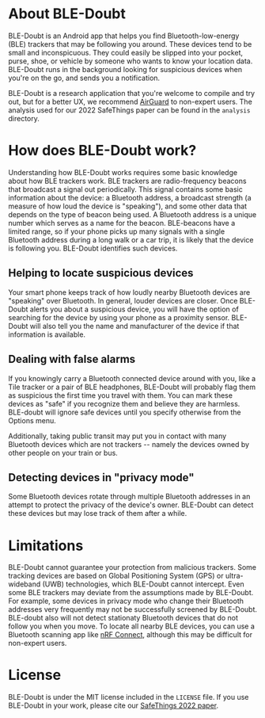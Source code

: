 # About BLE-Doubt

BLE-Doubt is an Android app that helps you find Bluetooth-low-energy (BLE) trackers that may be following you around. These devices tend to be small and inconspicuous. They could easily be slipped into your pocket, purse, shoe, or vehicle by someone who wants to know your location data. BLE-Doubt runs in the background looking for suspicious devices when you're on the go, and sends you a notification. 

BLE-Doubt is a research application that you're welcome to compile and try out, but for a better UX, we recommend [AirGuard](https://play.google.com/store/apps/details?id=de.seemoo.at_tracking_detection.release&hl=en_US&gl=US) to non-expert users. The analysis used for our 2022 SafeThings paper can be found in the `analysis` directory. 


# How does BLE-Doubt work?

Understanding how BLE-Doubt works requires some basic knowledge about how BLE trackers work. BLE trackers are radio-frequency beacons that broadcast a signal out periodically. This signal contains some basic information about the device: a Bluetooth address, a broadcast strength (a measure of how loud the device is "speaking"), and some other data that depends on the type of beacon being used. A Bluetooth address is a unique number which serves as a name for the beacon. BLE-beacons have a limited range, so if your phone picks up many signals with a single Bluetooth address during a long walk or a car trip, it is likely that the device is following you. BLE-Doubt identifies such devices.

## Helping to locate suspicious devices

Your smart phone keeps track of how loudly nearby Bluetooth devices are "speaking" over Bluetooth. In general, louder devices are closer. Once BLE-Doubt alerts you about a suspicious device, you will have the option
of searching for the device by using your phone as a proximity sensor. BLE-Doubt will also tell you the name and manufacturer of the device if that information is available.

## Dealing with false alarms

If you knowingly carry a Bluetooth connected device around with you, like a Tile tracker or a pair of BLE headphones, BLE-Doubt will probably flag them as suspicious the first time you travel with them. You can mark these devices as "safe" if you recognize them and believe they are harmless. BLE-doubt will ignore safe devices until you specify otherwise from the Options menu.

Additionally, taking public transit may put you in contact with many Bluetooth devices which are not trackers -- namely the devices owned by other people on your train or bus.

## Detecting devices in "privacy mode"

Some Bluetooth devices rotate through multiple Bluetooth addresses in an attempt to protect the privacy of the device's owner. BLE-Doubt can detect these devices but may lose track of them after a while.

# Limitations

BLE-Doubt cannot guarantee your protection from malicious trackers. Some tracking devices are based on Global Positioning System (GPS) or ultra-wideband (UWB) technologies, which BLE-Doubt cannot intercept. Even some BLE trackers may deviate from the assumptions made by BLE-Doubt. For example, some devices in privacy mode who change their Bluetooth addresses very frequently may not be successfully screened by BLE-Doubt. BLE-doubt also will not detect stationaty Bluetooth devices that do not follow you when you move. To locate all nearby BLE devices, you can use a Bluetooth scanning app like  [nRF Connect](https://www.nordicsemi.com/Software-and-tools/Development-Tools/nRF-Connect-for-mobile), although this may be difficult for non-expert users.

# License 

BLE-Doubt is under the MIT license included in the `LICENSE` file. If you use BLE-Doubt in your work, please cite our [SafeThings 2022 paper](https://safe-things-2022.github.io/).

